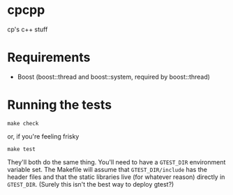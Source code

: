 cpcpp
=====

cp's c++ stuff

Requirements
============

* Boost (boost::thread and boost::system, required by boost::thread)

Running the tests
=================

    make check

or, if you're feeling frisky

    make test

They'll both do the same thing.  You'll need to have a `GTEST_DIR`
environment variable set.  The Makefile will assume that `GTEST_DIR/include`
has the header files and that the static libraries live (for whatever reason)
directly in `GTEST_DIR`. (Surely this isn't the best way to deploy gtest?)
